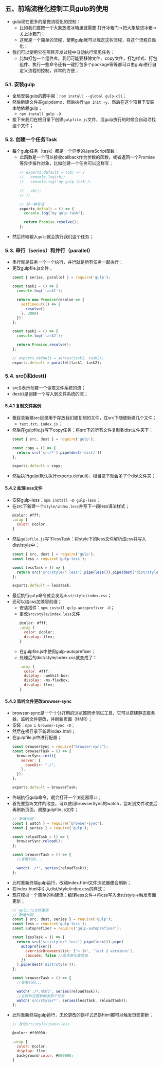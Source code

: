 ## 五、前端流程化控制工具gulp的使用
  * gulp现在更多的是做流程化的控制：
    - 比如我们要把一个大象放进冰箱里就需要 打开冰箱门->把大象放进冰箱->关上冰箱门；
    - 这就是一个简单的流程，使用gulp就可以规定这些流程，将这个流程自动化；
  * 我们可以使用它在项目开发过程中自动执行常见任务：
    - 比如打包一个组件库，我们可能要移除文件、copy文件，打包样式、打包组件、执行一些命令还有一键打包多个package等等都可以由gulp进行自定义流程的控制，非常的方便；

### 5.1. 安装gulp
  * 全局安装gulp的脚手架：`npm install --global gulp-cli`；
  * 然后新建文件夹gulpdemo，然后执行`npm init -y`，然后在这个项目下安装本地依赖gulp；
    - `npm install gulp -D`
  * 接下来我们在根目录下创建`gulpfile.js`文件，当gulp执行的时候会自动寻找这个文件；

### 5.2. 创建一个任务Task
  * 每个gulp任务（task）都是一个异步的JavaScript函数；
    - 此函数是一个可以接收callback作为参数的函数，或者返回一个Promise等异步操作对象，比如创建一个任务可以这样写；
      ```js
      // exports.default = (cb) => {
      //   console.log(cb);
      //   console.log('my gulp task');
        
      //   cb();
      // };

      // 另一种写法
      exports.default = () => {
        console.log('my gulp task');

        return Promise.resolve();
      };
      ```
  * 然后终端输入`gulp`就会执行我们这个任务；

### 5.3. 串行（series）和并行（parallel）
  * 串行就是任务一个一个执行，并行就是所有任务一起执行；
  * 更改gulpfile.js文件；
    ```js
    const { series, parallel } = require('gulp');

    const task1 = () => {
      console.log('task1');

      return new Promise(resolve => {
        setTimeout(() => {
          resolve()
        }, 3000)
      });
    };

    const task2 = () => {
      console.log('task2');

      return Promise.resolve();
    };

    // exports.default = series(task1, task2);
    exports.default = parallel(task1, task2);
    ```

### 5.4. src()和dest()
  * src()表示创建一个读取文件系统的流；
  * dest()是创建一个写入到文件系统的流；

#### 5.4.1 复制文件案例
  * 根目录新建src目录用于存放我们被复制的文件，在src下随便新建几个文件；
    - `text.txt，index.js`；
  * 然后在gulpfile.js写下copy任务：将src下的所有文件复制到dist文件夹下；
    ```js
    const { src, dest } = require('gulp');

    const copy = () => {
      return src('src/*').pipe(dest('dist/'))
    };

    exports.default = copy;
    ```
  * 然后执行gulp(默认执行exports.default)，根目录下就会多了个dist文件夹；

#### 5.4.2 处理less文件
  * 安装gulp-less：`npm install -D gulp-less`；
  * 在src下新建一个`style/index.less`并写下一段less语法样式；
    ```js
    @color: #fff;
    .wrap {
      color: @color;
    }
    ```
  * 然后`gulpfile.js`写下lessTask：将style下的less文件解析成css并写入dist/style中；
    ```js
    const { src, dest } = require('gulp');
    const less = require('gulp-less');

    const lessTask = () => {
      return src('src/style/*.less').pipe(less()).pipe(dest('dist/style'));
    };

    exports.default = lessTask;
    ```
  * 最后执行`gulp`命令就会发现`dist/style/index.css`；
  * 还可以给css加兼容前缀；
    - 安装插件：`npm install gulp-autoprefixer -D`；
    - 更改`src/style/index.less`文件
      ```js
      @color: #fff;
      .wrap {
        color: @color;
        display: flex;
      }
      ```
    - 在gulpfile.js中使用gulp-autoprefixer；
    - 处理后的dist/style/index.css就变成了：
      ```js
      .wrap {
        color: #fff;
        display: -webkit-box;
        display: -ms-flexbox;
        display: flex;
      }
      ``` 

#### 5.4.3 监听文件更改browser-sync
  * browser-sync是一个十分好用的浏览器同步测试工具，它可以搭建静态服务器，监听文件更改，并刷新页面（HMR）；
  * 安装：`npm i browser-sync -D`；
  * 然后在根目录下新建index.html；
  * 在gulpfile.js中进行配置；
    ```js
    const browserSync = require("browser-sync");
    const browserTask = () => {
      browserSync.init({
        server: {
          baseDir: "./",
        },
      });
    };

    exports.default = browserTask;
    ```
  * 终端执行gulp命令，就会打开一个浏览器窗口；
  * 首先要监听文件的改变，可以使用browserSync的watch，监听到文件改变后再刷新页面，调整gulpfile.js文件；
    ```js
    // 新增代码
    const { watch } = require('browser-sync');
    const { series } = require('gulp');

    const reloadTask = () => {
      browserSync.reload();
    };

    const browserTask = () => {
      //省略代码...

      watch('./*', series(reloadTask));
    };
    ```
  * 此时重新终端gulp运行，改动index.html文件浏览器便会刷新；
  * 在index.html中引入dist/style/index.css的样式；
  * 现在模拟一个简单的构建流：编译less文件->将css写入dist/style->触发页面更新；
    ```js
    // gulp.js文件更改
    // 新增代码
    const { src, dest, series } = require('gulp');
    const less = require('gulp-less');
    const autoprefixer = require('gulp-autoprefixer');

    const lessTask = () => {
      return src('src/style/*.less').pipe(less()).pipe(
        autoprefixer({
          overrideBrowserslist: ['> 1%', 'last 2 versions'],
          cascade: false //是否美化属性值
        })
      ).pipe(dest('dist/style'));
    };

    const browserTask = () => {
      //省略代码...

      watch('./*.html', series(reloadTask));
      //监听样式更新触发两个任务
      watch('src/style/*', series(lessTask, reloadTask));
    };
    ```
  * 此时重新终端gulp运行，无论更改的是样式还是html都可以触发页面更新；
    ```js
    // 改动src/style/index.less

    @color: #ff0000;

    .wrap {
      color: @color;
      display: flex;
      background-color: #000000;
    }
    ```
